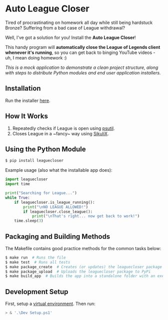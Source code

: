 # Auto League Closer

Tired of procrastinating on homework all day while still being hardstuck Bronze? Suffering from a bad case of League withdrawal?

Well, I've got a solution for you! Install the **Auto League Closer**!

This handy program will **automatically close the League of Legends client whenever it's running**, so you can get back to binging YouTube videos - uh, I mean doing homework :)

*This is a mock application to demonstrate a clean project structure, along with steps to distribute Python modules and end user application installers.*

## Installation

Run the installer [here](https://github.com/Giantpizzahead/auto-league-closer/releases/download/v1.0.0/AutoLeagueCloserSetup.exe).

## How It Works

1. Repeatedly checks if League is open using [psutil](https://pypi.org/project/psutil/).
2. Closes League in a \~fancy\~ way using [SikuliX](http://sikulix.com/).

## Using the Python Module

```bash
$ pip install leaguecloser
```

Example usage (also what the installable app does):

```python
import leaguecloser
import time

print("Searching for League...")
while True:
    if leaguecloser.is_league_running():
        print("\nNO LEAGUE ALLOWED!")
        if leaguecloser.close_league():
            print("\nThat's right... now get back to work!")
    time.sleep(3)
```

## Packaging and Building Methods

The Makefile contains good practice methods for the common tasks below:

```bash
$ make run  # Runs the file
$ make test  # Runs all tests
$ make package_create  # Creates (or updates) the leaguecloser package
$ make package_upload  # Uploads the leaguecloser package to PyPi
$ make build_app  # Builds the app into a standalone folder with an executable
```

## Development Setup

First, setup a [virtual environment](https://kylefu.me/cheat_python/envanddeps.html). Then run:

```powershell
> & '.\Dev Setup.ps1'
```
